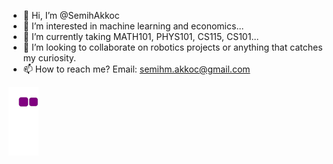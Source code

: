 - 👋 Hi, I’m @SemihAkkoc
- 👀 I’m interested in machine learning and economics... 
- 🌱 I’m currently taking MATH101, PHYS101, CS115, CS101...
- 💞️ I’m looking to collaborate on robotics projects or anything that catches my curiosity.
- 📫 How to reach me? Email: semihm.akkoc@gmail.com


![snake gif](https://github.com/SemihAkkoc/SemihAkkoc/blob/output/github-contribution-grid-snake.gif)

<!---
SemihAkkoc/SemihAkkoc is a ✨ special ✨ repository because its `README.md` (this file) appears on your GitHub profile.
You can click the Preview link to take a look at your changes.
--->
